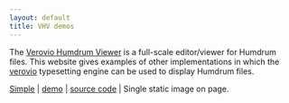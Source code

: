 ```yaml
---
layout: default
title: VHV demos
---
```


The [Verovio Humdrum Viewer](http://verovio.humdrum.org) is a full-scale editor/viewer for Humdrum files.
This website gives examples of other implementations in which the [verovio](http://verovio.org) typesetting 
engine can be used to display Humdrum files.


[Simple](simple)	| [demo](simple/demo.html)	| [source code](https://github.com/humdrum-tools/vhv-demos/blob/gh-pages/simple/demo.html) |  Single static image on page.


